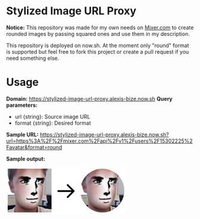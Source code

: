 # Stylized Image URL Proxy

**Notice:** This repository was made for my own needs on [Mixer.com](https://mixer.com/Zeny-IC) to create rounded images by passing squared ones and use them in my description.

This repository is deployed on now.sh. At the moment only "round" format is supported but feel free to fork this project or create a pull request if you need something else.

# Usage

**Domain:** https://stylized-image-url-proxy.alexis-bize.now.sh
**Query parameters:**

-   url {string}: Source image URL
-   format {string}: Desired format

**Sample URL:**
https://stylized-image-url-proxy.alexis-bize.now.sh?url=https%3A%2F%2Fmixer.com%2Fapi%2Fv1%2Fusers%2F15302225%2Favatar&format=round

**Sample output:**

<img src="sample-example.png" width="320" />
